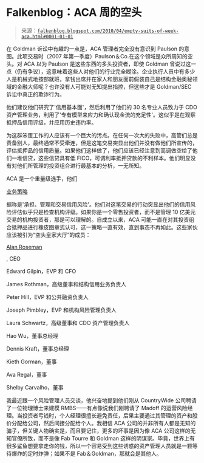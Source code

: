 <!--yml

category: 未分类

date：2024-05-12 21:35:12

-->

# Falkenblog：ACA 周的空头

> 来源：[`falkenblog.blogspot.com/2010/04/empty-suits-of-week-aca.html#0001-01-01`](http://falkenblog.blogspot.com/2010/04/empty-suits-of-week-aca.html#0001-01-01)

在 Goldman 诉讼中有趣的一点是，ACA 管理者完全没有意识到 Paulson 的意图。此项交易时（2007 年第一季度）Paulson＆Co.在这个领域是众所周知的空头。对 ACA 以为 Paulson 是这些东西的多头投资者，即使 Goldman 曾说过这一点（仍有争议），这意味着这些人对他们的行业完全糊涂。企业执行人员中有多少人是机械式地按部就班，拿钱出席并在家人和朋友面前假装自己是结构金融奥秘领域的金融大师呢？也许没有人可能对无知提出指控，但这些才是 Goldman/SEC 诉讼中真正的欺诈行为。

他们建议他们研究了'信用基本面'，然后利用了他们的 30 名专业人员致力于 CDO 资产管理业务，利用了'专有模型来应力和确认现金流的充足性'。这似乎是在观察抵押品信用评级，并应用历史违约率。

为这群笨蛋工作的人应该有一个巨大的污点。在任何一次大的失败中，高管们总是责备别人，最终通常不受牵连，但是这笔交易突显出他们并没有做他们所宣传的，评估抵押品的信用质量。如果他们这样做了，他们应该已经注意到高调做空给了他们一堆信贷，这些信贷具有低 FICO，可调利率抵押贷款的不利样本。他们明显没有对他们所管理的投资组合进行最基本的分析，一无所知。

ACA 是一个重量级选手，他们

[业务策略](http://blogs.reuters.com/felix-salmon/files/2010/04/30036962-Abacus-2007-Ac1-Flipbook-20070226.pdf)

据称是'承担、管理和交易信用风险'。他们对这笔交易的行动突显出他们的信用风险评估似乎只是检查机构评级。如果你是一个零售投资者，而不是管理 10 亿美元交易的机构投资者，那是可以理解的。自成立以来，ACA 可能一直在对其投资组合抵押品进行橡皮图章式认可，这一策略一直有效，直到事态不再如此。这些家伙应该被引为“空头皇家大厅”的成员：

[Alan Roseman](http://images.businessweek.com/ss/08/10/1017_financial_crisis/18.htm)

, CEO

Edward Gilpin，EVP 和 CFO

James Rothman，高级董事和结构信用业务负责人

Peter Hill，EVP 和公共融资负责人

Joseph Pimbley，EVP 和机构风险管理负责人

Laura Schwartz，高级董事和 CDO 资产管理负责人

Hao Wu，董事总经理

Dennis Kraft，董事总经理

Kieth Gorman，董事

Ava Regal，董事

Shelby Carvalho，董事

我最近跟一个风险管理人员交谈，他兴奋地提到他们刚从 CountryWide 公司聘请了一位物理博士来建模 RMBS——有点像说我们刚聘请了 Madoff 的运营风险经理。当投资者亏钱时，个人经理很擅长避免责任，后果主要通过其管理的资产和股价分配给公司，然后间接分配给个人。我相信 ACA 公司的并非所有人都是无知的骗子，但关键人物确实是，而且要记住，更多的坏事是因为像 ACA 公司这样的无知官僚所致，而不是像 Fab Tourre 和 Goldman 这样的阴谋家。毕竟，世界上有很多鲨鱼想要拿走你的钱，所以一个容易受到这些诱惑的资产管理人员就是一颗等待爆炸的定时炸弹；如果不是 Fab＆Goldman，那就会是其他人。
